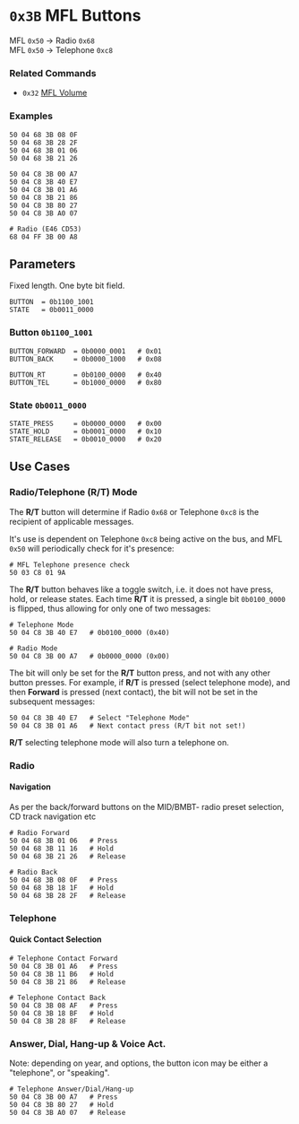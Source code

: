 # `0x3B` MFL Buttons

MFL `0x50` → Radio `0x68`  
MFL `0x50` → Telephone `0xc8`

### Related Commands

- `0x32` [MFL Volume](32.md)

### Examples

    50 04 68 3B 08 0F
    50 04 68 3B 28 2F
    50 04 68 3B 01 06
    50 04 68 3B 21 26

    50 04 C8 3B 00 A7
    50 04 C8 3B 40 E7
    50 04 C8 3B 01 A6
    50 04 C8 3B 21 86
    50 04 C8 3B 80 27
    50 04 C8 3B A0 07
    
    # Radio (E46 CD53)
    68 04 FF 3B 00 A8

## Parameters

Fixed length. One byte bit field.

    BUTTON  = 0b1100_1001
    STATE   = 0b0011_0000

### Button `0b1100_1001`

    BUTTON_FORWARD  = 0b0000_0001   # 0x01
    BUTTON_BACK     = 0b0000_1000   # 0x08

    BUTTON_RT       = 0b0100_0000   # 0x40
    BUTTON_TEL      = 0b1000_0000   # 0x80

### State `0b0011_0000`
    
    STATE_PRESS     = 0b0000_0000   # 0x00
    STATE_HOLD      = 0b0001_0000   # 0x10
    STATE_RELEASE   = 0b0010_0000   # 0x20

## Use Cases

### Radio/Telephone (R/T) Mode

The **R/T** button will determine if Radio `0x68` or Telephone `0xc8` is the recipient of applicable messages.

It's use is dependent on Telephone `0xc8` being active on the bus, and MFL `0x50` will periodically check for it's presence:

    # MFL Telephone presence check
    50 03 C8 01 9A

The **R/T** button behaves like a toggle switch, i.e. it does not have press, hold, or release states. Each time **R/T** it is pressed, a single bit `0b0100_0000` is flipped, thus allowing for only one of two messages:

    # Telephone Mode
    50 04 C8 3B 40 E7   # 0b0100_0000 (0x40)
    
    # Radio Mode
    50 04 C8 3B 00 A7   # 0b0000_0000 (0x00)
    
The bit will only be set for the **R/T** button press, and not with any other button presses. For example, if **R/T** is pressed (select telephone mode), and then **Forward** is pressed (next contact), the bit will not be set in the subsequent messages:
    
    50 04 C8 3B 40 E7   # Select "Telephone Mode"
    50 04 C8 3B 01 A6   # Next contact press (R/T bit not set!)

**R/T** selecting telephone mode will also turn a telephone on.

### Radio

#### Navigation

As per the back/forward buttons on the MID/BMBT- radio preset selection, CD track navigation etc

    # Radio Forward
    50 04 68 3B 01 06   # Press
    50 04 68 3B 11 16   # Hold
    50 04 68 3B 21 26   # Release

    # Radio Back
    50 04 68 3B 08 0F   # Press
    50 04 68 3B 18 1F   # Hold
    50 04 68 3B 28 2F   # Release

### Telephone

#### Quick Contact Selection

    # Telephone Contact Forward
    50 04 C8 3B 01 A6   # Press
    50 04 C8 3B 11 B6   # Hold
    50 04 C8 3B 21 86   # Release
    
    # Telephone Contact Back
    50 04 C8 3B 08 AF   # Press
    50 04 C8 3B 18 BF   # Hold
    50 04 C8 3B 28 8F   # Release
    
### Answer, Dial, Hang-up & Voice Act.

Note: depending on year, and options, the button icon may be either a "telephone", or "speaking".
    
    # Telephone Answer/Dial/Hang-up
    50 04 C8 3B 00 A7   # Press
    50 04 C8 3B 80 27   # Hold
    50 04 C8 3B A0 07   # Release
